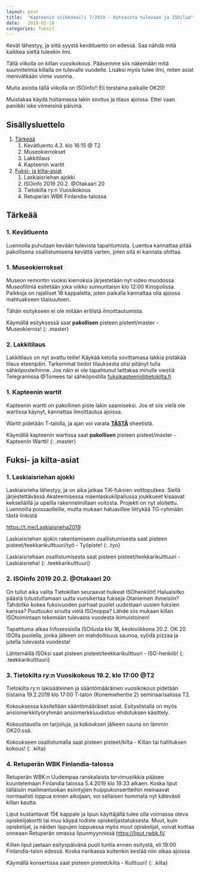 ```yaml
---
layout: post
title:  "Kapteenin viikkomaili 7/2019 - Katsausta tulevaan ja ISOilua"
date:   2019-02-18
categories: fuksit
---
```


Kevät lähestyy, ja siitä syystä kevätluento on edessä. Saa nähdä mitä kaikkea sieltä tuleekin ilmi.

Tällä viikolla on killan vuosikokous. Pääsemme siis näkemään mitä suunnitelmia killalla on tulevalle vuodelle. Lisäksi myös tulee ilmi, miten asiat menivätkään viime vuonna.

Muita asioita tällä viikolla on ISOinfo!! Eli torstaina paikalle OK20!

Muistakaa käydä hoitamassa lakin sovitus ja tilaus ajoissa. Ettei vaan paniikki iske viimeisinä päivinä.


## Sisällysluettelo
1. [Tärkeää](#tärkeää)
    1. Kevätluento 4.3. klo 16:15 @ T2
    2. Museokierrokset
    3. Lakkitilaus
    4. Kapteenin wartit
2. [Fuksi- ja kilta-asiat](#fuksi--ja-kilta-asiat)
    1. Laskiaisriehan ajokki
    2. ISOinfo 2019 20.2. @Otakaari 20
    3. Tietokilta ry:n Vuosikokous
    4. Retuperän WBK Finlandia-talossa

## Tärkeää

### 1. Kevätluento

Luennolla puhutaan kevään tulevista tapahtumista. Luentoa kannattaa pitää pakollisena osallistumisena kevättä varten, joten sitä ei kannata ohittaa.


### 1. Museokierrokset

Museon remontin vuoksi kierroksia järjestetään nyt video muodossa.
Museofilmiä esitetään joka viikko sunnuntaisin klo 12:00 Kinopolissa. Paikkoja on rajalliset 18 kappaletta, joten paikalla kannattaa olla ajoissa mahtuakseen tilaisuuteen.

Tähän esitykseen ei ole mitään erillistä ilmoittautumista.


Käymällä esityksessä saat <b>pakollisen</b> pisteen pisteet/master - Museokierros!
{: .master}

### 2. Lakkitilaus
Lakkitilaus on nyt avattu teille! Käykää ketolla sovittamasa lakkia pistäkää tilaus eteenpäin. Tarkemmat tiedot tilauksesta olisi pitänyt tulla sähköposteihinne. Jos näin ei ole tapahtunut laittakaa minulle viestiä Telegramissa @Tomees tai sähköpostilla fuksikapteeni@tietokilta.fi

### 1. Kapteenin wartit

Kapteenin wartti on pakollinen piste lakin saamiseksi. Jos et siis vielä ole wartissa käynyt, kannattaa ilmoittautua ajoissa.

Wartit pidetään T-talolla, ja ajan voi varata <b>[TÄSTÄ](https://docs.google.com/spreadsheets/d/1ap_SmvJQtSOqYn1-z0hCp-hl61Etyi6o7hL3U0MnYe4/edit?usp=sharing)</b> sheetistä.

Käymällä kapteenin wartissa saat <b>pakollisen</b> pisteen pisteet/master - Kapteenin Wartti!
{: .master}

## Fuksi- ja kilta-asiat

### 1. Laskiaisriehan ajokki
Laskiaisrieha lähestyy, ja on aika jatkaa TiK-fuksien voittoputkea. Siellä järjestettävässä Akateemisessa mäenlaskukilpailussa joukkueet kisaavat kekseliäillä ja upeilla rakennelmillaan voitosta.
Projekti on nyt aloitettu. Luennoilla poissaolleille, mutta mukaan haluavillee liittykää TG-ryhmään tästä linkistä

<https://t.me/Laskiaisrieha2019>

Laskiaisriehan ajokin rakentamiseen osallistumisesta saat pisteen pisteet/teekkarikulttuuri/työ - Työpiste!
{: .tyo}

Laskiaisriehaan osallistumisesta saat pisteen pisteet/teekkarikulttuuri - Laskiaisrieha!
{: .teekkarikulttuuri}

### 2. ISOinfo 2019 20.2. @Otakaari 20

On tullut aika valita Tietokillan seuraavat huikeat ISOhenkilöt!
Haluaisitko päästä tutustuttamaan uutta vuosikertaa fukseja Otaniemen ihmeisiin?
Tahdotko kokea fuksivuoden parhaat puolet uudestaan uusien fuksien kanssa?
Puuttuuko sinulta vielä ISOnoppa?
Lähde siis mukaan killan ISOtoimintaan tekemään tulevasta vuodesta ikimuistoinen!

Tapahtuma alkaa Infosessiolla ISOilusta klo 16, keskiviikkona 20.2.
OK 20 ISOlla puolella, jonka jälkeen on mahdollisuus saunoa,
syödä pizzaa ja jutella tulevasta vuodesta!

Lähtemälllä ISOksi saat pisteen pisteet/teekkarikulttuuri - ISO-henkilö!
{: .teekkarikulttuuri}

### 3. Tietokilta ry:n Vuosikokous 19.2. klo 17:00 @T2
Tietokilta ry:n lakisääteinen ja sääntömääräinen vuosikokous pidetään tiistaina 19.2.2019 klo 17:00 T-talon (Konemiehentie 2) seminaarisalissa T2.

Kokouksessa käsitellään sääntömääräiset asiat. Esityslistalla on myös ansiomerkkityöryhmän ansiomerkkiuudistus-ehdotuksen käsittely.

Kokoustauolla on tarjoiluja, ja kokouksen jälkeen sauna on lämmin OK20:ssä.

Kokoukseen osallistumalla saat pisteen pisteet/kilta - Killan tai hallituksen kokous!
{: .kilta}


### 4. Retuperän WBK Finlandia-talossa

Retuperän WBK:n Uudempaa ranskalaista torvimusiikkia pääsee kuuntelemaan Finlandia talossa 5.4.2019 klo 19:33 alkaen. Koska liput tälläisiin maiilmanluokan esiintyjien huippukonsertteihin meinaavat normaalisti loppua ennen aikojaan, voi sellaisen hommata nyt kätevästi killan kautta.

Liput kustantavat 15€ kappale ja lipun käyttäjällä tulee olla voimassa oleva opiskelijakortti tai muu käypä todiste opiskelijastatuksesta. Muut, kuin opiskelijat, ja näiden lippujen loppuessa myös muut opiskelijat, voivat koittaa onneaan Retuperän omassa lipunmyynnissä <https://liput.rwbk.fi/>.

Killan liput jaetaan esityspäivänä puoli tuntia ennen esitystä, eli 19:00 Finlandia-talon edessä. Koska narikassa kuitenkin kestää niin olkaa ajoissa.

Käymällä konsertissa saat pisteen pisteet/kilta - Kulttuuri!
{: .kilta}
